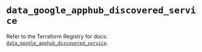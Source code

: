 # `data_google_apphub_discovered_service`

Refer to the Terraform Registry for docs: [`data_google_apphub_discovered_service`](https://registry.terraform.io/providers/hashicorp/google-beta/6.49.1/docs/data-sources/google_apphub_discovered_service).
